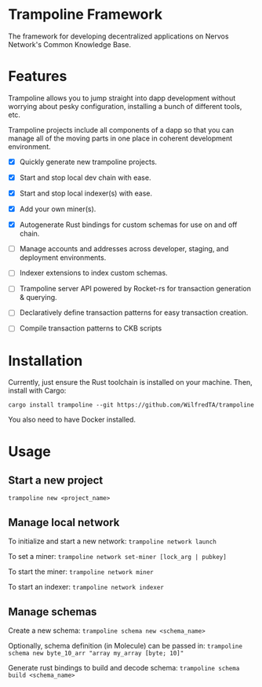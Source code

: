 # Trampoline Framework
The framework for developing decentralized applications on Nervos Network's Common Knowledge Base.

# Features
Trampoline allows you to jump straight into dapp development without worrying about pesky configuration, installing
a bunch of different tools, etc.

Trampoline projects include all components of a dapp so that you can manage all of the moving parts in one place in
coherent development environment.

- [x] Quickly generate new trampoline projects.
- [x] Start and stop local dev chain with ease.
- [x] Start and stop local indexer(s) with ease.
- [x] Add your own miner(s).
- [x] Autogenerate Rust bindings for custom schemas for use on and off chain.
- [ ]  Manage accounts and addresses across developer, staging, and deployment environments.
- [ ]  Indexer extensions to index custom schemas.
- [ ]  Trampoline server API powered by Rocket-rs for transaction generation & querying.
- [ ]  Declaratively define transaction patterns for easy transaction creation.
- [ ]  Compile transaction patterns to CKB scripts 


# Installation
Currently, just ensure the Rust toolchain is installed on your machine. Then, install with Cargo:

`cargo install trampoline --git https://github.com/WilfredTA/trampoline`

You also need to have Docker installed.

# Usage

## Start a new project
`trampoline new <project_name>`

## Manage local network

To initialize and start a new network: `trampoline network launch`

To set a miner: `trampoline network set-miner [lock_arg | pubkey]`

To start the miner: `trampoline network miner`

To start an indexer: `trampoline network indexer`

## Manage schemas

Create a new schema: `trampoline schema new <schema_name>`

Optionally, schema definition (in Molecule) can be passed in: `trampoline schema new byte_10_arr "array my_array [byte; 10]"`

Generate rust bindings to build and decode schema: `trampoline schema build <schema_name>`

